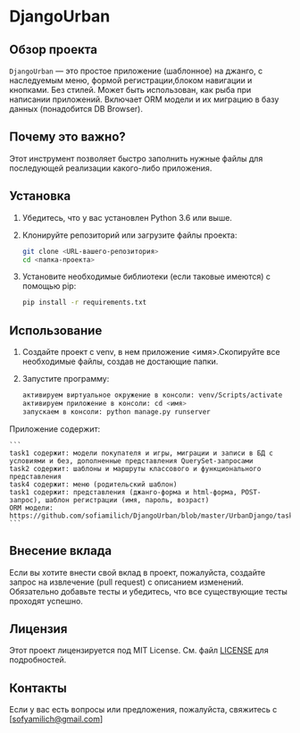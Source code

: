 # DjangoUrban

## Обзор проекта

`DjangoUrban` — это простое приложение (шаблонное) на джанго, с наследуемым меню, формой регистрации,блоком навигации и кнопками. Без стилей. Может быть использован, как рыба при написании приложений. Включает ORM модели и их миграцию в базу данных (понадобится DB Browser).

## Почему это важно?

Этот инструмент позволяет быстро заполнить нужные файлы для последующей реализации какого-либо приложения.

## Установка

1. Убедитесь, что у вас установлен Python 3.6 или выше.

2. Клонируйте репозиторий или загрузите файлы проекта:

    ```sh
    git clone <URL-вашего-репозитория>
    cd <папка-проекта>
    ```

3. Установите необходимые библиотеки (если таковые имеются) с помощью pip:

    ```sh
    pip install -r requirements.txt
    ```

## Использование

1. Создайте проект с venv, в нем приложение <имя>.Скопируйте все необходимые файлы, создав не достающие папки.

2. Запустите программу:

    ```sh
    активируем виртуальное окружение в консоли: venv/Scripts/activate
    активируем приложение в консоли: cd <имя>
    запускаем в консоли: python manage.py runserver
    ```



Приложение содержит:

    ```
    task1 содержит: модели покупателя и игры, миграции и записи в БД с условиями и без, дополненные представления QuerySet-запросами
    task2 содержит: шаблоны и маршруты классового и функционального представления
    task4 содержит: меню (родительский шаблон)
    task1 содержит: представления (джанго-форма и html-форма, POST-запрос), шаблон регистрации (имя, пароль, возраст)
    ORM модели:
    https://github.com/sofiamilich/DjangoUrban/blob/master/UrbanDjango/task1/models.py
    ```


## Внесение вклада

Если вы хотите внести свой вклад в проект, пожалуйста, создайте запрос на извлечение (pull request) с описанием изменений. Обязательно добавьте тесты и убедитесь, что все существующие тесты проходят успешно.

## Лицензия

Этот проект лицензируется под MIT License. См. файл [LICENSE](LICENSE) для подробностей.

## Контакты

Если у вас есть вопросы или предложения, пожалуйста, свяжитесь с [sofyamilich@gmail.com]

